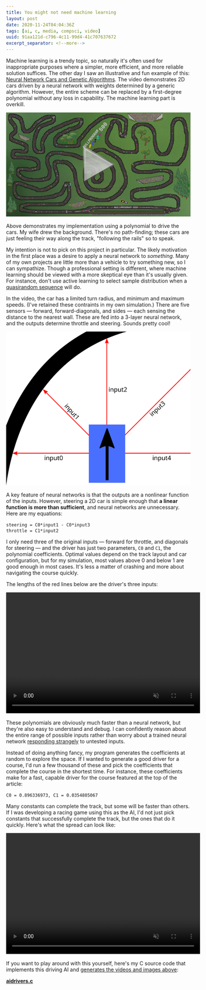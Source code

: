 ```yaml
---
title: You might not need machine learning
layout: post
date: 2020-11-24T04:04:36Z
tags: [ai, c, media, compsci, video]
uuid: 91aa121d-c796-4c11-99d4-41c707637672
excerpt_separator: <!--more-->
---
```


Machine learning is a trendy topic, so naturally it's often used for
inappropriate purposes where a simpler, more efficient, and more reliable
solution suffices. The other day I saw an illustrative and fun example of
this: [Neural Network Cars and Genetic Algorithms][orig]. The video
demonstrates 2D cars driven by a neural network with weights determined by
a generic algorithm. However, the entire scheme can be replaced by a
first-degree polynomial without any loss in capability. The machine
learning part is overkill.

[![](/img/screenshot/racetrack.jpg)][racetrack]

<!--more-->

Above demonstrates my implementation using a polynomial to drive the cars.
My wife drew the background. There's no path-finding; these cars are just
feeling their way along the track, "following the rails" so to speak.

My intention is not to pick on this project in particular. The likely
motivation in the first place was a desire to apply a neural network to
*something*. Many of my own projects are little more than a vehicle to try
something new, so I can sympathize. Though a professional setting is
different, where machine learning should be viewed with a more skeptical
eye than it's usually given. For instance, don't use active learning to
select sample distribution when a [quasirandom sequence][qr] will do.

In the video, the car has a limited turn radius, and minimum and maximum
speeds. (I've retained these contraints in my own simulation.) There are
five sensors — forward, forward-diagonals, and sides — each sensing the
distance to the nearest wall. These are fed into a 3-layer neural network,
and the outputs determine throttle and steering. Sounds pretty cool!

![](/img/diagram/racecar.svg)

A key feature of neural networks is that the outputs are a nonlinear
function of the inputs. However, steering a 2D car is simple enough that
**a linear function is more than sufficient**, and neural networks are
unnecessary. Here are my equations:

    steering = C0*input1 - C0*input3
    throttle = C1*input2

I only need three of the original inputs — forward for throttle, and
diagonals for steering — and the driver has just two parameters, `C0` and
`C1`, the polynomial coefficients. Optimal values depend on the track
layout and car configuration, but for my simulation, most values above 0
and below 1 are good enough in most cases. It's less a matter of crashing
and more about navigating the course quickly.

The lengths of the red lines below are the driver's three inputs:

<video src="/video/racecar.mp4" width="530" height="330"
       loop muted autoplay controls>
</video>

These polynomials are obviously much faster than a neural network, but
they're also easy to understand and debug. I can confidently reason about
the entire range of possible inputs rather than worry about a trained
neural network [responding strangely][troj] to untested inputs.

Instead of doing anything fancy, my program generates the coefficients at
random to explore the space. If I wanted to generate a good driver for a
course, I'd run a few thousand of these and pick the coefficients that
complete the course in the shortest time. For instance, these coefficients
make for a fast, capable driver for the course featured at the top of the
article:

    C0 = 0.896336973, C1 = 0.0354805067

Many constants can complete the track, but some will be faster than
others. If I was developing a racing game using this as the AI, I'd not
just pick constants that successfully complete the track, but the ones
that do it quickly. Here's what the spread can look like:

<video src="/video/racecars.mp4" width="530" height="330"
       loop muted autoplay controls>
</video>

If you want to play around with this yourself, here's my C source code
that implements this driving AI and [generates the videos and images
above][mm]:

**[aidrivers.c][gist]**


[gist]: https://gist.github.com/skeeto/da7b2ac95730aa767c8faf8ec309815c
[orig]: https://www.youtube.com/watch?v=-sg-GgoFCP0
[qr]: http://extremelearning.com.au/unreasonable-effectiveness-of-quasirandom-sequences/
[troj]: https://arxiv.org/abs/1903.06638
[mm]: /blog/2017/11/03/
[racetrack]: https://skeeto.s3.amazonaws.com/share/racetrack.mp4
